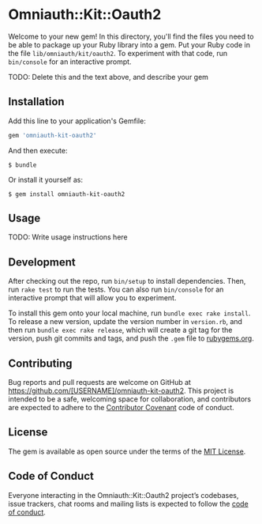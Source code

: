 # Omniauth::Kit::Oauth2

Welcome to your new gem! In this directory, you'll find the files you need to be able to package up your Ruby library into a gem. Put your Ruby code in the file `lib/omniauth/kit/oauth2`. To experiment with that code, run `bin/console` for an interactive prompt.

TODO: Delete this and the text above, and describe your gem

## Installation

Add this line to your application's Gemfile:

```ruby
gem 'omniauth-kit-oauth2'
```

And then execute:

    $ bundle

Or install it yourself as:

    $ gem install omniauth-kit-oauth2

## Usage

TODO: Write usage instructions here

## Development

After checking out the repo, run `bin/setup` to install dependencies. Then, run `rake test` to run the tests. You can also run `bin/console` for an interactive prompt that will allow you to experiment.

To install this gem onto your local machine, run `bundle exec rake install`. To release a new version, update the version number in `version.rb`, and then run `bundle exec rake release`, which will create a git tag for the version, push git commits and tags, and push the `.gem` file to [rubygems.org](https://rubygems.org).

## Contributing

Bug reports and pull requests are welcome on GitHub at https://github.com/[USERNAME]/omniauth-kit-oauth2. This project is intended to be a safe, welcoming space for collaboration, and contributors are expected to adhere to the [Contributor Covenant](http://contributor-covenant.org) code of conduct.

## License

The gem is available as open source under the terms of the [MIT License](http://opensource.org/licenses/MIT).

## Code of Conduct

Everyone interacting in the Omniauth::Kit::Oauth2 project’s codebases, issue trackers, chat rooms and mailing lists is expected to follow the [code of conduct](https://github.com/[USERNAME]/omniauth-kit-oauth2/blob/master/CODE_OF_CONDUCT.md).
